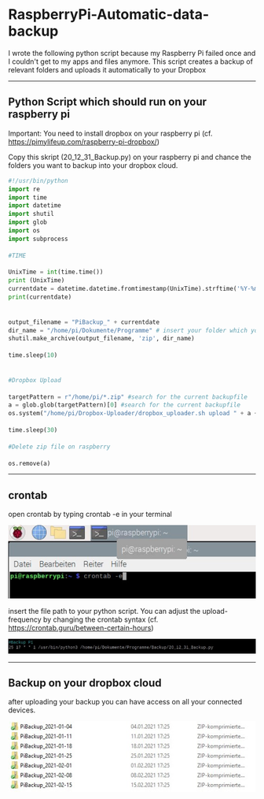 # RaspberryPi-Automatic-data-backup
I wrote the following python script because my Raspberry Pi failed once and I couldn't get to my apps and files anymore. This script creates a backup of relevant folders and uploads it automatically to your Dropbox



---
## Python Script which should run on your raspberry pi

Important: You need to install dropbox on your raspberry pi (cf. https://pimylifeup.com/raspberry-pi-dropbox/)

Copy this skript (20_12_31_Backup.py) on your raspberry pi and chance the folders you want to backup into your dropbox cloud.


````python
#!/usr/bin/python
import re
import time
import datetime
import shutil
import glob
import os
import subprocess

#TIME

UnixTime = int(time.time())
print (UnixTime)
currentdate = datetime.datetime.fromtimestamp(UnixTime).strftime('%Y-%m-%d') # creates a string with current date 
print(currentdate)


output_filename = "PiBackup_" + currentdate
dir_name = "/home/pi/Dokumente/Programme" # insert your folder which you want to upload into your dropbox cloud
shutil.make_archive(output_filename, 'zip', dir_name)

time.sleep(10)


#Dropbox Upload

targetPattern = r"/home/pi/*.zip" #search for the current backupfile
a = glob.glob(targetPattern)[0] #search for the current backupfile
os.system("/home/pi/Dropbox-Uploader/dropbox_uploader.sh upload " + a + " /Backup/") #upload the current backup file to the dropboxcloud

time.sleep(30)

#Delete zip file on raspberry 

os.remove(a)

````

---
## crontab 


open crontab by typing crontab -e in your terminal


<img src= "images/00 rasp crontab.jpg" width="600">

insert the file path to your python script. You can adjust the upload-frequency by changing the crontab syntax (cf. https://crontab.guru/between-certain-hours)


<img src= "images/01 rasp crontab.jpg" width="600">


---
## Backup on your dropbox cloud
after uploading your backup you can have access on all your connected devices.

<img src= "images/02 uploads.jpg" width="600">




